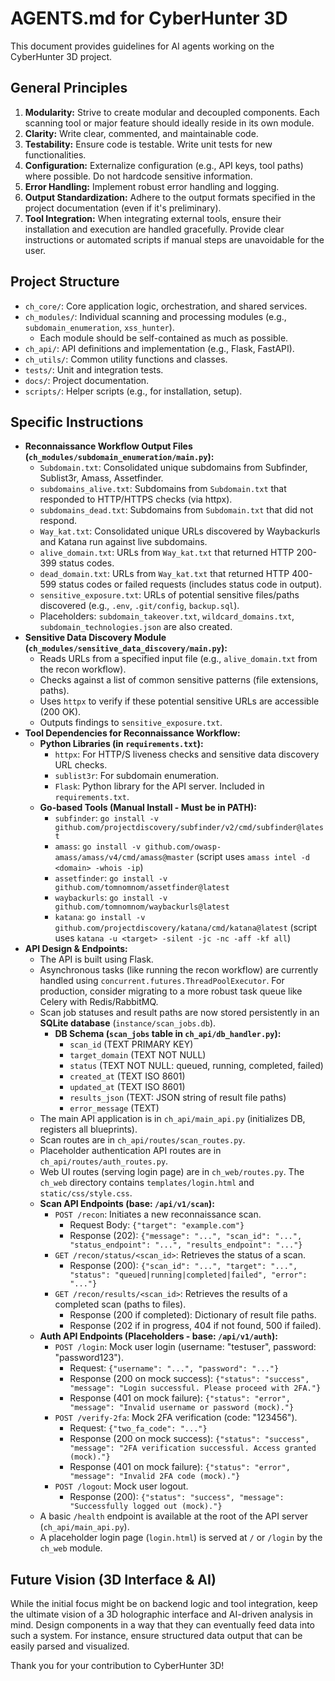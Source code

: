 # AGENTS.md for CyberHunter 3D

This document provides guidelines for AI agents working on the CyberHunter 3D project.

## General Principles
1.  **Modularity:** Strive to create modular and decoupled components. Each scanning tool or major feature should ideally reside in its own module.
2.  **Clarity:** Write clear, commented, and maintainable code.
3.  **Testability:** Ensure code is testable. Write unit tests for new functionalities.
4.  **Configuration:** Externalize configuration (e.g., API keys, tool paths) where possible. Do not hardcode sensitive information.
5.  **Error Handling:** Implement robust error handling and logging.
6.  **Output Standardization:** Adhere to the output formats specified in the project documentation (even if it's preliminary).
7.  **Tool Integration:** When integrating external tools, ensure their installation and execution are handled gracefully. Provide clear instructions or automated scripts if manual steps are unavoidable for the user.

## Project Structure
-   `ch_core/`: Core application logic, orchestration, and shared services.
-   `ch_modules/`: Individual scanning and processing modules (e.g., `subdomain_enumeration`, `xss_hunter`).
    -   Each module should be self-contained as much as possible.
-   `ch_api/`: API definitions and implementation (e.g., Flask, FastAPI).
-   `ch_utils/`: Common utility functions and classes.
-   `tests/`: Unit and integration tests.
-   `docs/`: Project documentation.
-   `scripts/`: Helper scripts (e.g., for installation, setup).

## Specific Instructions
-   **Reconnaissance Workflow Output Files (`ch_modules/subdomain_enumeration/main.py`):**
    -   `Subdomain.txt`: Consolidated unique subdomains from Subfinder, Sublist3r, Amass, Assetfinder.
    -   `subdomains_alive.txt`: Subdomains from `Subdomain.txt` that responded to HTTP/HTTPS checks (via httpx).
    -   `subdomains_dead.txt`: Subdomains from `Subdomain.txt` that did not respond.
    -   `Way_kat.txt`: Consolidated unique URLs discovered by Waybackurls and Katana run against live subdomains.
    -   `alive_domain.txt`: URLs from `Way_kat.txt` that returned HTTP 200-399 status codes.
    -   `dead_domain.txt`: URLs from `Way_kat.txt` that returned HTTP 400-599 status codes or failed requests (includes status code in output).
    -   `sensitive_exposure.txt`: URLs of potential sensitive files/paths discovered (e.g., `.env`, `.git/config`, `backup.sql`).
    -   Placeholders: `subdomain_takeover.txt`, `wildcard_domains.txt`, `subdomain_technologies.json` are also created.
-   **Sensitive Data Discovery Module (`ch_modules/sensitive_data_discovery/main.py`):**
    -   Reads URLs from a specified input file (e.g., `alive_domain.txt` from the recon workflow).
    -   Checks against a list of common sensitive patterns (file extensions, paths).
    -   Uses `httpx` to verify if these potential sensitive URLs are accessible (200 OK).
    -   Outputs findings to `sensitive_exposure.txt`.
-   **Tool Dependencies for Reconnaissance Workflow:**
    -   **Python Libraries (in `requirements.txt`):**
        -   `httpx`: For HTTP/S liveness checks and sensitive data discovery URL checks.
        -   `sublist3r`: For subdomain enumeration.
        -   `Flask`: Python library for the API server. Included in `requirements.txt`.
    -   **Go-based Tools (Manual Install - Must be in PATH):**
        -   `subfinder`: `go install -v github.com/projectdiscovery/subfinder/v2/cmd/subfinder@latest`
        -   `amass`: `go install -v github.com/owasp-amass/amass/v4/cmd/amass@master` (script uses `amass intel -d <domain> -whois -ip`)
        -   `assetfinder`: `go install -v github.com/tomnomnom/assetfinder@latest`
        -   `waybackurls`: `go install -v github.com/tomnomnom/waybackurls@latest`
        -   `katana`: `go install -v github.com/projectdiscovery/katana/cmd/katana@latest` (script uses `katana -u <target> -silent -jc -nc -aff -kf all`)
-   **API Design & Endpoints:**
    -   The API is built using Flask.
    -   Asynchronous tasks (like running the recon workflow) are currently handled using `concurrent.futures.ThreadPoolExecutor`. For production, consider migrating to a more robust task queue like Celery with Redis/RabbitMQ.
    -   Scan job statuses and result paths are now stored persistently in an **SQLite database** (`instance/scan_jobs.db`).
        -   **DB Schema (`scan_jobs` table in `ch_api/db_handler.py`):**
            -   `scan_id` (TEXT PRIMARY KEY)
            -   `target_domain` (TEXT NOT NULL)
            -   `status` (TEXT NOT NULL: queued, running, completed, failed)
            -   `created_at` (TEXT ISO 8601)
            -   `updated_at` (TEXT ISO 8601)
            -   `results_json` (TEXT: JSON string of result file paths)
            -   `error_message` (TEXT)
    -   The main API application is in `ch_api/main_api.py` (initializes DB, registers all blueprints).
    -   Scan routes are in `ch_api/routes/scan_routes.py`.
    -   Placeholder authentication API routes are in `ch_api/routes/auth_routes.py`.
    -   Web UI routes (serving login page) are in `ch_web/routes.py`. The `ch_web` directory contains `templates/login.html` and `static/css/style.css`.
    -   **Scan API Endpoints (base: `/api/v1/scan`):**
        -   `POST /recon`: Initiates a new reconnaissance scan.
            -   Request Body: `{"target": "example.com"}`
            -   Response (202): `{"message": "...", "scan_id": "...", "status_endpoint": "...", "results_endpoint": "..."}`
        -   `GET /recon/status/<scan_id>`: Retrieves the status of a scan.
            -   Response (200): `{"scan_id": "...", "target": "...", "status": "queued|running|completed|failed", "error": "..."}`
        -   `GET /recon/results/<scan_id>`: Retrieves the results of a completed scan (paths to files).
            -   Response (200 if completed): Dictionary of result file paths.
            -   Response (202 if in progress, 404 if not found, 500 if failed).
    -   **Auth API Endpoints (Placeholders - base: `/api/v1/auth`):**
        -   `POST /login`: Mock user login (username: "testuser", password: "password123").
            -   Request: `{"username": "...", "password": "..."}`
            -   Response (200 on mock success): `{"status": "success", "message": "Login successful. Please proceed with 2FA."}`
            -   Response (401 on mock failure): `{"status": "error", "message": "Invalid username or password (mock)."}`
        -   `POST /verify-2fa`: Mock 2FA verification (code: "123456").
            -   Request: `{"two_fa_code": "..."}`
            -   Response (200 on mock success): `{"status": "success", "message": "2FA verification successful. Access granted (mock)."}`
            -   Response (401 on mock failure): `{"status": "error", "message": "Invalid 2FA code (mock)."}`
        -   `POST /logout`: Mock user logout.
            -   Response (200): `{"status": "success", "message": "Successfully logged out (mock)."}`
    -   A basic `/health` endpoint is available at the root of the API server (`ch_api/main_api.py`).
    -   A placeholder login page (`login.html`) is served at `/` or `/login` by the `ch_web` module.

## Future Vision (3D Interface & AI)
While the initial focus might be on backend logic and tool integration, keep the ultimate vision of a 3D holographic interface and AI-driven analysis in mind. Design components in a way that they can eventually feed data into such a system. For instance, ensure structured data output that can be easily parsed and visualized.

Thank you for your contribution to CyberHunter 3D!
